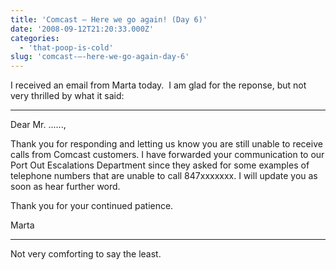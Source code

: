 ```yaml
---
title: 'Comcast — Here we go again! (Day 6)'
date: '2008-09-12T21:20:33.000Z'
categories:
  - 'that-poop-is-cold'
slug: 'comcast-—-here-we-go-again-day-6'
---
```


I received an email from Marta today.  I am glad for the reponse, but not very thrilled by what it said:

---

Dear Mr. ......,

Thank you for responding and letting us know you are still unable to receive calls from Comcast customers. I have forwarded your communication to our Port Out Escalations Department since they asked for some examples of telephone numbers that are unable to call 847xxxxxxx. I will update you as soon as hear further word.

Thank you for your continued patience.

Marta

---

Not very comforting to say the least.
